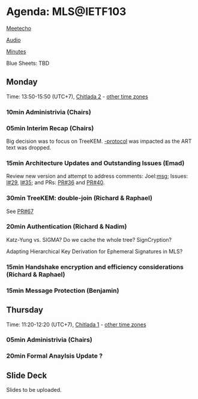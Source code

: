 # Agenda: MLS@IETF103

[Meetecho](https://www.meetecho.com/ietf103/mls/)

[Audio](http://ietf103streaming.dnsalias.net/ietf/ietf1034.m3u)

[Minutes](minutes.md)

Blue Sheets: TBD

## Monday

Time: 13:50-15:50 (UTC+7), [Chitlada 2](https://datatracker.ietf.org/meeting/103/floor-plan?room=chitlada-2#2nd-floor) - [other time zones](https://www.timeanddate.com/worldclock/fixedtime.html?msg=TLS%40IETF103&iso=20181105T1350&p1=28&ah=2)

### 10min Administrivia (Chairs)

### 05min Interim Recap (Chairs)

Big decision was to focus on TreeKEM.  [-protocol](https://www.ietf.org/rfcdiff?url1=draft-ietf-mls-protocol-01&url2=draft-ietf-mls-protocol-02) was impacted as the ART text was dropped.

### 15min Architecture Updates and Outstanding Issues (Emad)

Review new version and attempt to address comments: Joel:[msg](https://mailarchive.ietf.org/arch/msg/mls/p2_SCN5en7Md1FTxTnyht33oH0c); Issues: [I#29](https://github.com/mlswg/mls-architecture/issues/29), [I#35](https://github.com/mlswg/mls-architecture/issues/29); and PRs: [PR#36](https://github.com/mlswg/mls-architecture/pull/36) and [PR#40](https://github.com/mlswg/mls-architecture/pull/40).

### 30min TreeKEM: double-join (Richard & Raphael)

See [PR#67](https://github.com/mlswg/mls-protocol/pull/67)

### 20min Authentication (Richard & Nadim)

Katz-Yung vs. SIGMA?
Do we cache the whole tree?
SignCryption?

Adapting Hierarchical Key Derivation for Ephemeral Signatures in MLS?

### 15min Handshake encryption and efficiency considerations  (Richard & Raphael)

### 15min Message Protection (Benjamin)

## Thursday

Time: 11:20-12:20 (UTC+7), [Chitlada 1](https://datatracker.ietf.org/meeting/103/floor-plan?room=chitlada-1#2nd-floor) - [other time zones](https://www.timeanddate.com/worldclock/fixedtime.html?msg=MLS%40IETF103&iso=20181108T1120&p1=28&ah=1)

### 05min Administrivia (Chairs)

### 20min Formal Anaylsis Update ?

## Slide Deck

Slides to be uploaded.
